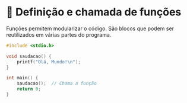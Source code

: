 # 📌 Definição e chamada de funções

Funções permitem modularizar o código. São blocos que podem ser reutilizados em várias partes do programa.

```C
#include <stdio.h>

void saudacao() {
    printf("Olá, Mundo!\n");
}

int main() {
    saudacao();  // Chama a função
    return 0;
}
```
